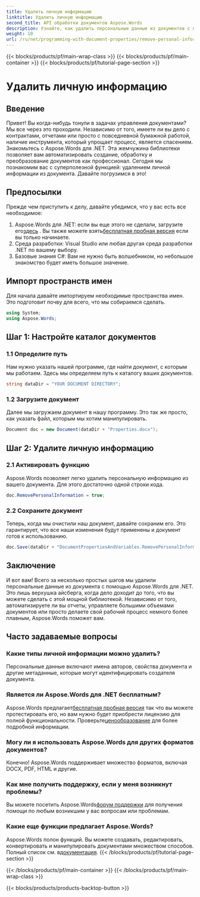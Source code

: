 ```yaml
---
title: Удалить личную информацию
linktitle: Удалить личную информацию
second_title: API обработки документов Aspose.Words
description: Узнайте, как удалить персональные данные из документов с помощью Aspose.Words для .NET с помощью этого пошагового руководства. Упростите управление документами.
weight: 10
url: /ru/net/programming-with-document-properties/remove-personal-information/
---
```


{{< blocks/products/pf/main-wrap-class >}}
{{< blocks/products/pf/main-container >}}
{{< blocks/products/pf/tutorial-page-section >}}

# Удалить личную информацию

## Введение

Привет! Вы когда-нибудь тонули в задачах управления документами? Мы все через это проходили. Независимо от того, имеете ли вы дело с контрактами, отчетами или просто с повседневной бумажной работой, наличие инструмента, который упрощает процесс, является спасением. Знакомьтесь с Aspose.Words для .NET. Эта жемчужина библиотеки позволяет вам автоматизировать создание, обработку и преобразование документов как профессионал. Сегодня мы познакомим вас с суперполезной функцией: удалением личной информации из документа. Давайте погрузимся в это!

## Предпосылки

Прежде чем приступить к делу, давайте убедимся, что у вас есть все необходимое:

1.  Aspose.Words для .NET: если вы еще этого не сделали, загрузите его[здесь](https://releases.aspose.com/words/net/) . Вы также можете взять[бесплатная пробная версия](https://releases.aspose.com/) если вы только начинаете.
2. Среда разработки: Visual Studio или любая другая среда разработки .NET по вашему выбору.
3. Базовые знания C#: Вам не нужно быть волшебником, но небольшое знакомство будет иметь большое значение.

## Импорт пространств имен

Для начала давайте импортируем необходимые пространства имен. Это подготовит почву для всего, что мы собираемся сделать.

```csharp
using System;
using Aspose.Words;
```

## Шаг 1: Настройте каталог документов

### 1.1 Определите путь

Нам нужно указать нашей программе, где найти документ, с которым мы работаем. Здесь мы определяем путь к каталогу ваших документов.

```csharp
string dataDir = "YOUR DOCUMENT DIRECTORY";
```

### 1.2 Загрузите документ

Далее мы загружаем документ в нашу программу. Это так же просто, как указать файл, которым мы хотим манипулировать.

```csharp
Document doc = new Document(dataDir + "Properties.docx");
```

## Шаг 2: Удалите личную информацию

### 2.1 Активировать функцию

Aspose.Words позволяет легко удалить персональную информацию из вашего документа. Для этого достаточно одной строки кода.

```csharp
doc.RemovePersonalInformation = true;
```

### 2.2 Сохраните документ

Теперь, когда мы очистили наш документ, давайте сохраним его. Это гарантирует, что все наши изменения будут применены и документ готов к использованию.

```csharp
doc.Save(dataDir + "DocumentPropertiesAndVariables.RemovePersonalInformation.docx");
```

## Заключение

И вот вам! Всего за несколько простых шагов мы удалили персональные данные из документа с помощью Aspose.Words для .NET. Это лишь верхушка айсберга, когда дело доходит до того, что вы можете сделать с этой мощной библиотекой. Независимо от того, автоматизируете ли вы отчеты, управляете большими объемами документов или просто делаете свой рабочий процесс немного более плавным, Aspose.Words поможет вам.

## Часто задаваемые вопросы

### Какие типы личной информации можно удалить?

Персональные данные включают имена авторов, свойства документа и другие метаданные, которые могут идентифицировать создателя документа.

### Является ли Aspose.Words для .NET бесплатным?

 Aspose.Words предлагает[бесплатная пробная версия](https://releases.aspose.com/) так что вы можете протестировать его, но вам нужно будет приобрести лицензию для полной функциональности. Проверьте[ценообразование](https://purchase.aspose.com/buy) для более подробной информации.

### Могу ли я использовать Aspose.Words для других форматов документов?

Конечно! Aspose.Words поддерживает множество форматов, включая DOCX, PDF, HTML и другие. 

### Как мне получить поддержку, если у меня возникнут проблемы?

 Вы можете посетить Aspose.Words[форум поддержки](https://forum.aspose.com/c/words/8) для получения помощи по любым возникшим у вас вопросам или проблемам.

### Какие еще функции предлагает Aspose.Words?

Aspose.Words полон функций. Вы можете создавать, редактировать, конвертировать и манипулировать документами множеством способов. Полный список см. в[документация](https://reference.aspose.com/words/net/).
{{< /blocks/products/pf/tutorial-page-section >}}

{{< /blocks/products/pf/main-container >}}
{{< /blocks/products/pf/main-wrap-class >}}

{{< blocks/products/products-backtop-button >}}
